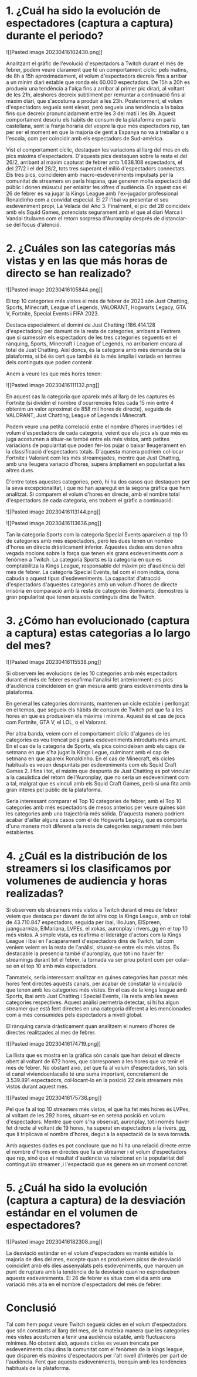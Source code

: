 
# 1. ¿Cuál ha sido la evolución de espectadores (captura a captura) durante el periodo?

![[Pasted image 20230416102430.png]]


Analitzant el gràfic de l'evolució d'espectadors a Twitch durant el més de febrer, podem veure clarament que té un comportament cíclic: pels matins, de 8h a 15h aproximadament, el volum d'espectadors decreix fins a arribar a un mínim diari estable que ronda els 60.000 espectadors. De 15h a 20h es produeix una tendència a l'alça fins a arribar al primer pic dirari, al voltant de les 21h, aleshores decreix subtilment per remuntar a continuació fins al màxim diàri, que s'acostuma a produir a les 23h. Posteriorment, el volum d'espectadors segueix sent elevat, però segueix una tendència a la baixa fins que decreix pronunciadament entre les 3 del matí i les 8h. Aquest comportament descriu els habits de consum de la plataforma en parla castellana, sent la franja horaria del vespre la que més espectadors rep, tan per ser el moment en que la majoria de gent a Espanya no va a treballar o a l'escola, com per coincidir amb els espectadors de Sud-amèrica.

Vist el comportament cíclic, destaquen les variacions al llarg del mes en els pics màxims d'espectadors. D'aquests pics destaquen sobre la resta el del 26/2, arribant al màxim capturat de febrer amb 1.638.108 espectadors, el del 27/2 i el del 28/2, tots tres superant el milió d'espectadors connectats. Els tres pics, coincideien amb macro-esdeveniments impulsats per la comunitat de streamers en parla hispana, que generen molta expectació del públic i donen músucul per enlairar les xifres d'audiència. En aquest cas el 26 de febrer es va jugar la Kings League amb l'ex-jugador professional Ronaldinho com a convidat especial. El 27 l'Ibai va presentar el seu esdeveniment propi, La Velada del Año 3. Finalment, el pic del 28 coincideix amb els Squid Games, potenciats segurament amb el que al diari Marca i Vandal titulaven com el retorn sorpresa d'Auronplay després de distanciar-se del focus d'atenció.


# 2. ¿Cuáles son las categorías más vistas y en las que más horas de directo se han realizado?

![[Pasted image 20230416105844.png]]

El top 10 categories més vistes el més de febrer de 2023 són Just Chatting, Sports, Minecraft, League of Legends, VALORANT, Hogwarts Legacy, GTA V, Fortnite, Special Events i FIFA 2023.

Destaca especialment el domini de Just Chatting (186.414.128 d'espectadors) per damunt de la resta de categories, arribant a l'extrem que si sumessim els espectadors de les tres categories seguents en el rànquing, Sports, Minecraft i League of Legends, no arribariem encara al total de Just Chatting. Així doncs, és la categoria amb més demanda de la plataforma, si bé és cert que també és la més àmplia i variada en termes dels continguts que poden contenir.

Anem a veure les que més hores tenen:

![[Pasted image 20230416111132.png]]

En aquest cas la categoria que apareix més al llarg de les captures és Fortnite (si dividim el nombre d'ocurrenciès fetes cada 15 min entre 4 obtenim un valor aproximat de 858 mil hores de directe), seguida de VALORANT, Just Chatting, League of Legends i Minecraft. 

Podem veure una petita correlació entre el nombre d'hores invertides i el volum d'espectadors de cada categoria, veient que els jocs als que més es juga acostumen a situar-se també entre els més vistos, amb petites variacions de popularitat que poden fer-los pujar o baixar lleugerament en la classificació d'espectadors totals. D'aquesta manera podriem col·locar Fortnite i Valorant com les més streamejades, mentre que Just Chatting, amb una lleugera variació d'hores, supera àmpliament en popularitat a les altres dues. 

D'entre totes aquestes categories, però, hi ha dos casos que destaquen per la seva excepcionalitat, i que no han aparegut en la segona gràfica que hem analitzat. Si comparem el volum d'hores en directe, amb el nombre total d'espectadors de cada categoria, ens trobem el gràfic a continuació:

![[Pasted image 20230416113144.png]]

![[Pasted image 20230416113636.png]]

Tan la categoria Sports com la categoria Special Events apareixen al top 10 de categories amb més espectadors, però les dues tenen un nombre d'hores en directe dràsticament inferior. Aquestes dades ens donen altra vegada nocions sobre la força que tenen els grans esdeveniments com a fenòmen a Twitch. La categoría Sports es la categoria en que es comptabilitza la Kings League, responsable del màxim pic d'audiència del mes de febrer. La categoria Special Events, tal com el nom indica, dona cabuda a aquest tipus d'esdeveniments. La capacitat d'atracció d'espectadors d'aquestes categories amb un volum d'hores de directe irrisòria en comparació amb la resta de categories dominants, demostres la gran popularitat que tenen aquests continguts dins de Twitch.


# 3. ¿Cómo han evolucionado (captura a captura) estas categorias a lo largo del mes?


![[Pasted image 20230416115538.png]]

Si observem les evolucions de les 10 categories amb més espectadors durant el més de febrer es reafirma l'analisi fet anteriorment: els pics d'audiència coincideixen en gran mesura amb grans esdeveniments dins la plataforma.

En general les categories dominants, mantenen un cicle estable i perllongat en el temps, que segueix els hàbits de consum de Twitch pel que fa a les hores en que es produeixen els màxims i mínims. Aquest és el cas de jocs com Fortnite, GTA V, el LOL, o el Valorant. 

Per altra banda, veiem com el comportament cíclic d'algunes de les categories es veu trencat pels grans esdeveniments introduïts més amunt. En el cas de la categoria de Sports, els pics coincideixen amb els caps de setmana en que s'ha jugat la Kings Legue, culminant amb el cap de setmana en que apareix Ronaldinho. En el cas de Minecraft, els cicles habituals es veuen despuntats per esdeveniments com els Squid Craft Games 2. I fins i tot, el màxim que despunta de Just Chatting es pot vincular a la casuística del retorn de l'Auronplay, que no seria un esdeveniment com a tal, malgrat que es vinculi amb els Squid Craft Games, però si una fita amb gran interes pel públic de la plataforma.

Seria interessant comparar el Top 10 categories de febrer, amb el Top 10 categories amb més espectadors de mesos anterios per veure quines són les categories amb una trajectòria més sòlida. D'aquesta manera podriem acabar d'aïllar alguns casos com el de Hogwarts Legacy, que es comporta d'una manera molt diferent a la resta de categories segurament més ben establertes.

# 4. **¿Cuál es la distribución de los streamers si los clasificamos por volumenes de audiencia y horas realizadas?**


Si observem els streamers més vistos a Twitch durant el mes de febrer veiem que destaca per davant de tot altre cop la Kings League, amb un total de 43.710.847 espectadors, seguida per ibai, illoJuan, ElSpreen, juanguarnizo, ElMariana, LVPEs, el xokas, auronplay i rivers_gg en el top 10 més vistos. A simple vista, es reafirma el lideratge d'actors com la Kings League i ibai en l'acaparament d'espectadors dins de Twitch, tal com veniem veient en la resta de l'anàlisi, situant-se entre els més vistos. És destacable la presencia també d'auronplay, que tot i no haver fer streamings durant tot el febrer, la tornada va ser prou potent com per colar-se en el top 10 amb més espectadors. 

Tanmateix, seria interessant analitzar en quines categories han passat més hores fent directes aquests canals, per acabar de constatar la vinculació que tenen amb les categories més vistes. En el cas de la kings league amb Sports, ibai amb Just Chatting i Special Events, i la resta amb les seves categories respectives. Aquest anàlisi permetria detectar, si hi ha algun streamer que està fent directes en una categoria diferent a les mencionades com a més consumides pels espectadors a nivell global.

El rànquing canvia dràsticament quan analitzem el numero d'hores de directes realitzades al mes de febrer.

![[Pasted image 20230416174719.png]]

La llista que es mostra en la gràfica són canals que han deixat el directe obert al voltant de 672 hores, que corresponen a les hores que va tenir el mes de febrer. No obstant això, pel que fa al volum d'espectadors, tan sols el canal viviendoenlacalle té una suma important, concretament de 3.539.891 espectadors, col·locant-lo en la posició 22 dels streamers més vistos durant aquest mes. 

![[Pasted image 20230416175736.png]]

Pel que fa al top 10 streamers més vistos, el que ha fet més hores és LVPes, al voltant de les 292 hores, situant-se en setena posició en volum d'espectadors. Mentre que com s'ha observat, auronplay, tot i només haver fet directe al voltant de 19 hores, ha superat en espectadors a la rivers_gg, que li triplicava el nombre d'hores, degut a la espectació de la seva tornada.

Amb aquestes dades es pot concloure que no hi ha una relació directe entre el nombre d'hores en directes que fa un streamer i el volum d'espectadors que rep, sinó que el resultat d'audència va relacionat en la popularitat del contingut i/o streamer ,i l'espectació que es genera en un moment concret.

# 5. ¿Cuál ha sido la evolución (captura a captura) de la desviación estándar en el volumen de espectadores?

![[Pasted image 20230416182308.png]]

La desviació estándar en el volum d'espectadors es manté estable la majoria de dies del mes, excepte quan es produeixen picss de desviació coincidint amb els dies assenyalats pels esdeveniments, que marquen un punt de ruptura amb la tendència de la desviació quan no esprodueixen aquests esdeveniments. El 26 de febrer es situa com el dia amb una variació més alta en el nombre d'espectadors del més de febrer.

# Conclusió

Tal com hem pogut veure Twitch segueix cicles en el volum d'espectadors que són constants al llarg del mes, de la mateixa manera que les categories més vistes acostumen a tenir una audiència estable, amb fluctuacions mínimes. No obstant això, aquests cicles es veuen trencats per esdeveniments clau dins la comunitat com el fenòmen de la kings league, que disparen els màxims d'espectadors per l'alt nivell d'interès per part de l'audiència. Fent que aquests esdeveniments, trenquin amb les tendències habituals de la plataforma.

